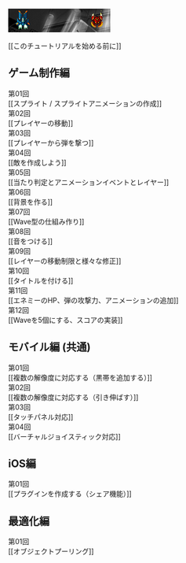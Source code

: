 ![](images/_Sidebar/thumb.png)

[[このチュートリアルを始める前に]]

## ゲーム制作編

第01回<br/>[[スプライト / スプライトアニメーションの作成]]<br/>
第02回<br/>[[プレイヤーの移動]]<br/>
第03回<br/>[[プレイヤーから弾を撃つ]]<br/>
第04回<br/>[[敵を作成しよう]]<br/>
第05回<br/>[[当たり判定とアニメーションイベントとレイヤー]]<br/>
第06回<br/>[[背景を作る]]<br/>
第07回<br/>[[Wave型の仕組み作り]]<br/>
第08回<br/>[[音をつける]]<br/>
第09回<br/>[[レイヤーの移動制限と様々な修正]]<br/>
第10回<br/>[[タイトルを付ける]]<br/>
第11回<br/>[[エネミーのHP、弾の攻撃力、アニメーションの追加]]<br/>
第12回<br/>[[Waveを5個にする、スコアの実装]]<br/>

## モバイル編 (共通)

第01回<br/>[[複数の解像度に対応する（黒帯を追加する）]]<br/>
第02回<br/>[[複数の解像度に対応する（引き伸ばす）]]<br/>
第03回<br/>[[タッチパネル対応]]<br/>
第04回<br/>[[バーチャルジョイスティック対応]]<br/>

## iOS編

第01回<br/>[[プラグインを作成する（シェア機能）]]

## 最適化編

第01回<br/>[[オブジェクトプーリング]]
